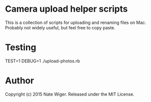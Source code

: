 # Camera upload helper scripts

This is a collection of scripts for uploading and renaming files on Mac.
Probably not widely useful, but feel free to copy paste.

# Testing

TEST=1 DEBUG=1 ./upload-photos.rb

# Author

Copyright (c) 2015 Nate Wiger.  Released under the MIT License.